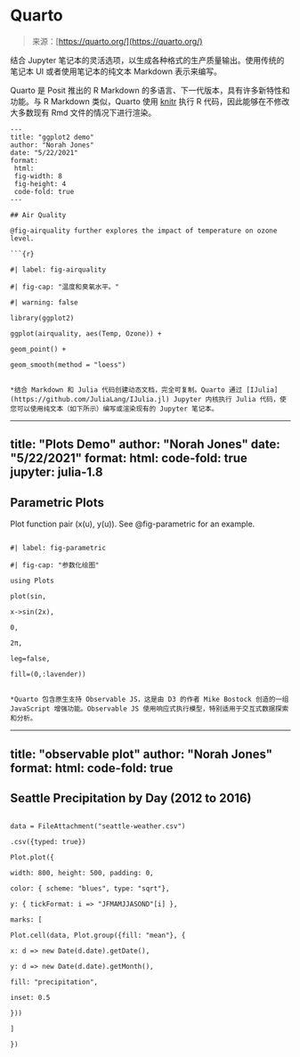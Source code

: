 <!--yml

category: 未分类

date: 2024-05-27 14:51:47

-->

# Quarto

> 来源：[https://quarto.org/](https://quarto.org/)

结合 Jupyter 笔记本的灵活选项，以生成各种格式的生产质量输出。使用传统的笔记本 UI 或者使用笔记本的纯文本 Markdown 表示来编写。

Quarto 是 Posit 推出的 R Markdown 的多语言、下一代版本，具有许多新特性和功能。与 R Markdown 类似，Quarto 使用 [knitr](https://yihui.org/knitr/) 执行 R 代码，因此能够在不修改大多数现有 Rmd 文件的情况下进行渲染。

```
---
title: "ggplot2 demo"
author: "Norah Jones"
date: "5/22/2021"
format: 
 html:
 fig-width: 8
 fig-height: 4
 code-fold: true
---

## Air Quality

@fig-airquality further explores the impact of temperature on ozone level.

```{r}

#| label: fig-airquality

#| fig-cap: "温度和臭氧水平。"

#| warning: false

library(ggplot2)

ggplot(airquality, aes(Temp, Ozone)) +

geom_point() +

geom_smooth(method = "loess")

``` 
```

*结合 Markdown 和 Julia 代码创建动态文档，完全可复制。Quarto 通过 [IJulia](https://github.com/JuliaLang/IJulia.jl) Jupyter 内核执行 Julia 代码，使您可以使用纯文本（如下所示）编写或渲染现有的 Jupyter 笔记本。

```
---
title: "Plots Demo"
author: "Norah Jones"
date: "5/22/2021"
format:
 html:
 code-fold: true
jupyter: julia-1.8
---

## Parametric Plots

Plot function pair (x(u), y(u)). 
See @fig-parametric for an example.

```{julia}

#| label: fig-parametric

#| fig-cap: "参数化绘图"

using Plots

plot(sin,

x->sin(2x),

0,

2π,

leg=false,

fill=(0,:lavender))

``` 
```

*Quarto 包含原生支持 Observable JS，这是由 D3 的作者 Mike Bostock 创造的一组 JavaScript 增强功能。Observable JS 使用响应式执行模型，特别适用于交互式数据探索和分析。

```
---
title: "observable plot"
author: "Norah Jones"
format: 
 html: 
 code-fold: true
---

## Seattle Precipitation by Day (2012 to 2016)

```{ojs}

data = FileAttachment("seattle-weather.csv")

.csv({typed: true})

Plot.plot({

width: 800, height: 500, padding: 0,

color: { scheme: "blues", type: "sqrt"},

y: { tickFormat: i => "JFMAMJJASOND"[i] },

marks: [

Plot.cell(data, Plot.group({fill: "mean"}, {

x: d => new Date(d.date).getDate(),

y: d => new Date(d.date).getMonth(),

fill: "precipitation",

inset: 0.5

}))

]

})

```
```**
